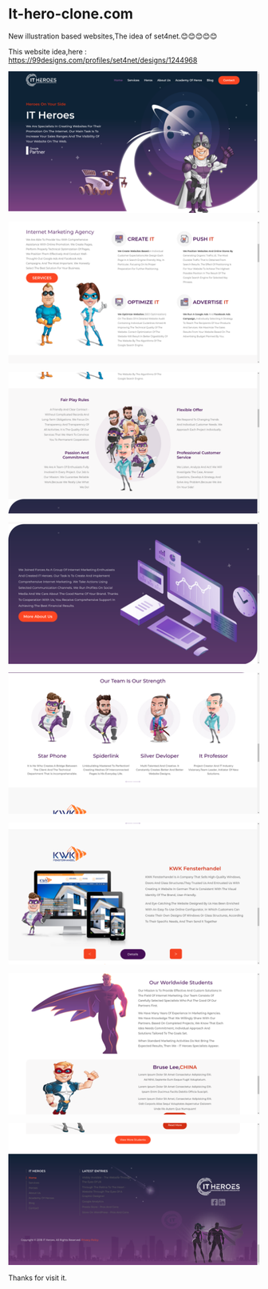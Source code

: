 # It-hero-clone.com
New illustration based websites,The idea of set4net.:blush::blush::blush::blush::blush:

This website idea,here : https://99designs.com/profiles/set4net/designs/1244968

![](ss1.png)<br>

![](ss2.png)<br>

![](ss3.png)<br>

![](ss4.png)<br>

![](ss5.png)<br>

![](ss6.png)<br>

![](ss7.png)<br>

![](ss8.png)<br>

Thanks for visit it.
